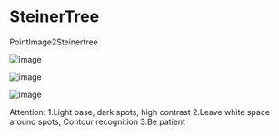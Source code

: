 # SteinerTree
PointImage2Steinertree

![image](https://github.com/x1528045870/SteinerTree/assets/77445282/454feda8-2995-473d-b643-03241d1bbd95)

![image](https://github.com/x1528045870/SteinerTree/assets/77445282/f9ea9001-d38f-40e7-83a5-411a50bf1d33)

![image](https://github.com/x1528045870/SteinerTree/assets/77445282/fb26dff1-c699-4e3d-b7b5-da6f032ec43e)

Attention:
1.Light base, dark spots, high contrast
2.Leave white space around spots, Contour recognition
3.Be patient

